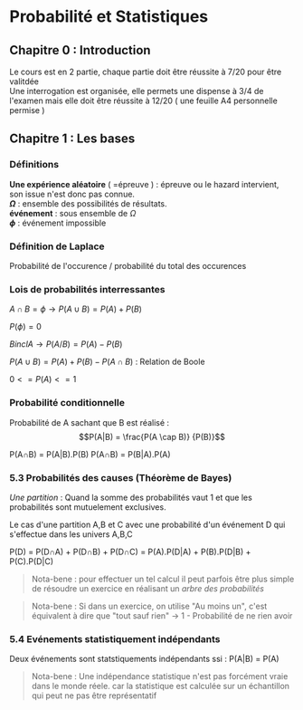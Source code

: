 # Probabilité et Statistiques
## Chapitre 0 : Introduction

Le cours est en 2 partie, chaque partie doit être réussite à 7/20 pour être valitdée  
Une interrogation est organisée, elle permets une dispense à 3/4 de l'examen mais elle doit être réussite à 12/20 ( une feuille A4 personnelle permise )

## Chapitre 1 : Les bases 

### Définitions

**Une expérience aléatoire** ( =épreuve ) : épreuve ou le hazard intervient, son issue n'est donc pas connue.  
**$\Omega$** : ensemble des possibilités de résultats.  
**événement** : sous ensemble de $\Omega$  
**$\phi$** : événement impossible 

### Définition de Laplace
Probabilité de l'occurence / probabilité du total des occurences

### Lois de probabilités interressantes

$A\cap B=\phi\rightarrow P(A\cup B) = P(A)+P(B)$  

$P(\phi) = 0$

$B incl A \rightarrow P(A/B) = P(A)-P(B)$

$P(A \cup B) = P(A)+P(B)-P(A \cap B)$ : Relation de Boole

$0<=P(A)<=1$ 

### Probabilité conditionnelle 

Probabilité de A sachant que B est réalisé : $$P(A|B) = \frac{P(A \cap B)} {P(B)}$$

P(A$\cap$B) = P(A|B).P(B)
P(A$\cap$B) = P(B|A).P(A)

### 5.3 Probabilités des causes (Théorème de Bayes)
*Une partition* : Quand la somme des probabilités vaut 1 et que les probabilités sont mutuelement exclusives.
  
Le cas d'une partition A,B et C avec une probabilité d'un événement D qui s'effectue dans les univers A,B,C  

P(D) = P(D$\cap$A) + P(D$\cap$B) + P(D$\cap$C) = P(A).P(D|A) + P(B).P(D|B) + P(C).P(D|C)

> Nota-bene : pour effectuer un tel calcul il peut parfois être plus simple de résoudre un exercice en réalisant un *arbre des probabilités* 

> Nota-bene : Si dans un exercice, on utilise "Au moins un", c'est équivalent à dire que "tout sauf rien" $\rightarrow$ 1 - Probabilité de ne rien avoir

### 5.4 Evénements statistiquement indépendants

Deux événements sont statstiquements indépendants ssi : P(A|B) = P(A)

> Nota-bene : Une indépendance statistique n'est pas forcément vraie dans le monde réele. car la statistique est calculée sur un échantillon qui peut ne pas être représentatif







